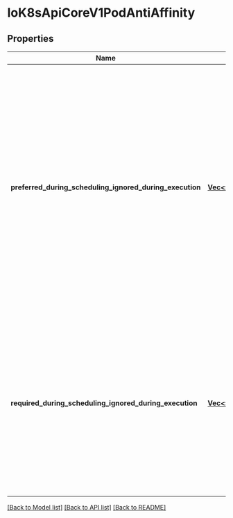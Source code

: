 # IoK8sApiCoreV1PodAntiAffinity

## Properties
Name | Type | Description | Notes
------------ | ------------- | ------------- | -------------
**preferred_during_scheduling_ignored_during_execution** | [**Vec<::models::IoK8sApiCoreV1WeightedPodAffinityTerm>**](io.k8s.api.core.v1.WeightedPodAffinityTerm.md) | The scheduler will prefer to schedule pods to nodes that satisfy the anti-affinity expressions specified by this field, but it may choose a node that violates one or more of the expressions. The node that is most preferred is the one with the greatest sum of weights, i.e. for each node that meets all of the scheduling requirements (resource request, requiredDuringScheduling anti-affinity expressions, etc.), compute a sum by iterating through the elements of this field and adding \"weight\" to the sum if the node has pods which matches the corresponding podAffinityTerm; the node(s) with the highest sum are the most preferred. | [optional] 
**required_during_scheduling_ignored_during_execution** | [**Vec<::models::IoK8sApiCoreV1PodAffinityTerm>**](io.k8s.api.core.v1.PodAffinityTerm.md) | If the anti-affinity requirements specified by this field are not met at scheduling time, the pod will not be scheduled onto the node. If the anti-affinity requirements specified by this field cease to be met at some point during pod execution (e.g. due to a pod label update), the system may or may not try to eventually evict the pod from its node. When there are multiple elements, the lists of nodes corresponding to each podAffinityTerm are intersected, i.e. all terms must be satisfied. | [optional] 

[[Back to Model list]](../README.md#documentation-for-models) [[Back to API list]](../README.md#documentation-for-api-endpoints) [[Back to README]](../README.md)


